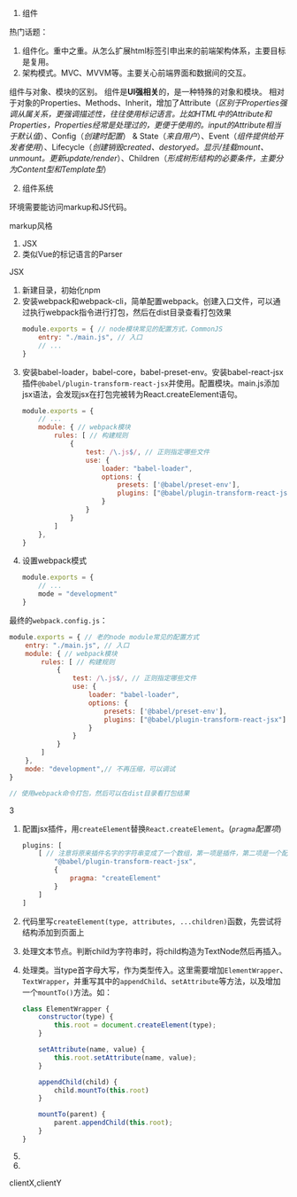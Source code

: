 1. 组件

热门话题：
1. 组件化。重中之重。从怎么扩展html标签引申出来的前端架构体系，主要目标是复用。
1. 架构模式。MVC、MVVM等。主要关心前端界面和数据间的交互。

组件与对象、模块的区别。
组件是**UI强相关**的，是一种特殊的对象和模块。
相对于对象的Properties、Methods、Inherit，增加了Attribute（*区别于Properties强调从属关系，更强调描述性，往往使用标记语言。比如HTML中的Attribute和Properties，Properties经常是处理过的，更便于使用的。input的Attribute相当于默认值*）、Config（*创建时配置*） & State（*来自用户*）、Event（*组件提供给开发者使用*）、Lifecycle（*创建销毁created、destoryed。显示/挂载mount、unmount。更新update/render*）、Children（*形成树形结构的必要条件，主要分为Content型和Template型*）


2. 组件系统

环境需要能访问markup和JS代码。

markup风格

1. JSX
1. 类似Vue的标记语言的Parser

JSX

1. 新建目录，初始化npm
1. 安装webpack和webpack-cli，简单配置webpack。创建入口文件，可以通过执行webpack指令进行打包，然后在dist目录查看打包效果
    ```js
    module.exports = { // node模块常见的配置方式，CommonJS
        entry: "./main.js", // 入口
        // ...
    }
    ```
1. 安装babel-loader，babel-core，babel-preset-env。安装babel-react-jsx插件`@babel/plugin-transform-react-jsx`并使用。配置模块。main.js添加jsx语法，会发现jsx在打包完被转为React.createElement语句。
    ```js
    module.exports = {
        // ...
        module: { // webpack模块
            rules: [ // 构建规则
                {
                    test: /\.js$/, // 正则指定哪些文件
                    use: {
                        loader: "babel-loader",
                        options: {
                            presets: ['@babel/preset-env'],
                            plugins: ["@babel/plugin-transform-react-jsx"]
                        }
                    }
                }
            ]
        },
    }
    ```
1. 设置webpack模式
    ```js
    module.exports = {
        // ...
        mode = "development"
    }
    ```

最终的`webpack.config.js`：

```js
module.exports = { // 老的node module常见的配置方式
    entry: "./main.js", // 入口
    module: { // webpack模块
        rules: [ // 构建规则
            {
                test: /\.js$/, // 正则指定哪些文件
                use: {
                    loader: "babel-loader",
                    options: {
                        presets: ['@babel/preset-env'],
                        plugins: ["@babel/plugin-transform-react-jsx"]
                    }
                }
            }
        ]
    },
    mode: "development",// 不再压缩，可以调试
}

// 使用webpack命令打包，然后可以在dist目录看打包结果
```

3

1. 配置jsx插件，用`createElement`替换`React.createElement`。(*`pragma`配置项*)
    ```js
    plugins: [
        [ // 注意将原来插件名字的字符串变成了一个数组，第一项是插件，第二项是一个配置对象
            "@babel/plugin-transform-react-jsx", 
            {
                pragma: "createElement"
            }
        ]
    ]
    ```
1. 代码里写`createElement(type, attributes, ...children)`函数，先尝试将结构添加到页面上
1. 处理文本节点。判断child为字符串时，将child构造为TextNode然后再插入。
1. 处理类。当type首字母大写，作为类型传入。这里需要增加`ElementWrapper`、`TextWrapper`，并重写其中的`appendChild`、`setAttribute`等方法，以及增加一个`mountTo()`方法。如：
    ```js
    class ElementWrapper {
        constructor(type) {
            this.root = document.createElement(type);
        }

        setAttribute(name, value) {
            this.root.setAttribute(name, value);
        }

        appendChild(child) {
            child.mountTo(this.root)
        }

        mountTo(parent) {
            parent.appendChild(this.root);
        }
    }
    ```

4. 


6. 

clientX,clientY